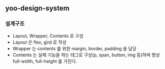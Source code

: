 ## yoo-design-system

### 설계구조

- Layout, Wrapper, Contents 로 구성
- Layout 은 flex, gird 로 작성
- Wrapper 는 contents 를 위한 margin, border, padding 을 담당
- Contents 는 실제 기능을 하는 태그로 구성(p, span, button, img 등)하며 항상 full-width, full-height 를 가진다.
